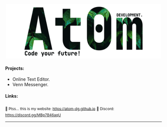 ![banner](https://github.com/atom-dg/.github/blob/main/_banner.png) 

#### Projects:
 * Online Text Editor.
 * Venn Messenger.
    
#### Links:
<sub>🤫 Ptss... this is my website: https://atom-dg.github.io</sub>
<sub>📢 Discord: https://discord.gg/MBp7B46aqU</sub>

---
